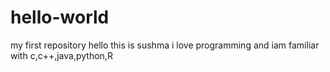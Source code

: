 # hello-world
my first repository
hello
this is sushma
i love programming and iam familiar with c,c++,java,python,R
